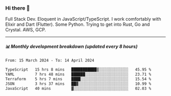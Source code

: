 ### Hi there 👋

Full Stack Dev. Eloquent in JavaScript/TypeScript. I work comfortably with Elixir and Dart (Flutter). Some Python. Trying to get into Rust, Go and Crystal. AWS, GCP.

***

##### 📊 Monthly development breakdown (updated every 8 hours)

<!--START_SECTION:waka-->

```txt
From: 15 March 2024 - To: 14 April 2024

TypeScript   15 hrs 8 mins   ███████████▒░░░░░░░░░░░░░   45.95 %
YAML         7 hrs 48 mins   ██████░░░░░░░░░░░░░░░░░░░   23.71 %
Terraform    5 hrs 7 mins    ████░░░░░░░░░░░░░░░░░░░░░   15.54 %
JSON         3 hrs 37 mins   ██▓░░░░░░░░░░░░░░░░░░░░░░   10.99 %
JavaScript   40 mins         ▓░░░░░░░░░░░░░░░░░░░░░░░░   02.03 %
```

<!--END_SECTION:waka-->
